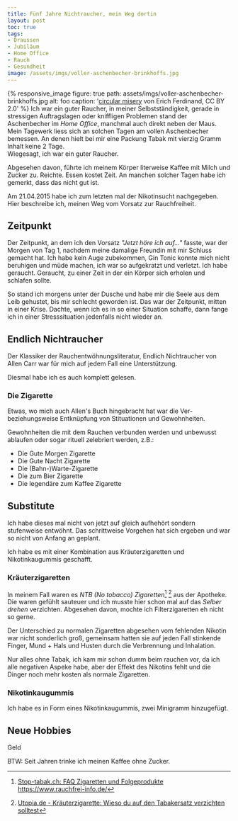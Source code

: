 ```yaml
---
title: Fünf Jahre Nichtraucher, mein Weg dortin
layout: post
toc: true
tags:
- Draussen
- Jubiläum
- Home Office
- Rauch
- Gesundheit
image: /assets/imgs/voller-aschenbecher-brinkhoffs.jpg
---
```

{% responsive_image figure: true path: assets/imgs/voller-aschenbecher-brinkhoffs.jpg alt: foo caption: '<a href="https://www.flickr.com/photos/erix/8441122874/in/photostream/">circular misery</a> von Erich Ferdinand, CC BY 2.0' %}
Ich war ein guter Raucher, in meiner Selbstständigkeit, 
gerade in stressigen Auftragslagen oder kniffligen Problemen 
stand der Aschenbecher im *Home Office*, manchmal auch  direkt neben der Maus. 
Mein Tagewerk liess sich an solchen Tagen am vollen Aschenbecher bemessen.
An denen hielt bei mir eine Packung Tabak mit vierzig Gramm Inhalt keine 2 Tage.  
Wiegesagt, ich war ein guter Raucher.


Abgesehen davon, führte ich meinem Körper literweise Kaffee mit Milch und Zucker zu. 
Reichte. Essen kostet Zeit.
An manchen solcher Tagen habe ich gemerkt, dass das nicht gut ist.

Am 21.04.2015 habe ich zum letzten mal der Nikotinsucht nachgegeben.  
Hier beschreibe ich, meinen Weg vom Vorsatz zur Rauchfreiheit.

## Zeitpunkt

Der Zeitpunkt, an dem ich den Vorsatz *"Jetzt höre ich auf..."* fasste, 
war der Morgen von Tag 1, nachdem meine damalige Freundin mit mir Schluss gemacht hat.
Ich habe kein Auge zubekommen, Gin Tonic konnte mich nicht beruhigen und müde machen, 
ich war so aufgekratzt und verletzt. Ich habe geraucht. 
Geraucht, zu einer Zeit in der ein Körper sich erholen und schlafen sollte.

So stand ich morgens unter der Dusche und habe mir die Seele aus dem Leib gehustet,
bis mir schlecht geworden ist.
Das war der Zeitpunkt, mitten in einer Krise. Dachte, 
wenn ich es in so einer Situation schaffe, 
dann fange ich in einer Stresssituation jedenfalls nicht wieder an.

## Endlich Nichtraucher

Der Klassiker der Rauchentwöhnungsliteratur, Endlich Nichtraucher von Allen Carr 
war für mich auf jedem Fall eine Unterstützung.

Diesmal habe ich es auch komplett gelesen.

### Die Zigarette

Etwas, wo mich auch Allen's Buch hingebracht hat war die Ver- beziehungsweise Entknüpfung
von Stituationen und Gewohnheiten.

Gewohnheiten die mit dem Rauchen verbunden werden
und unbewusst ablaufen oder sogar rituell zelebriert werden, z.B.:

* Die Gute Morgen Zigarette
* Die Gute Nacht Zigarette
* Die (Bahn-)Warte-Zigarette
* Die zum Bier Zigarette
* Die legendäre zum Kaffee Zigarette

## Substitute

Ich habe dieses mal nicht von jetzt auf gleich aufhehört sondern stufenweise entwöhnt.
Das schrittweise Vorgehen hat sich ergeben und war so nicht von Anfang an geplant.

Ich habe es mit einer Kombination aus Kräuterzigaretten und Nikotinkaugummis geschafft.

### Kräuterzigaretten

In meinem Fall waren es *NTB (No tobacco) Zigaretten*[^ntb1] [^ntb2] aus der Apotheke.
Die waren gefühlt sauteuer und ich musste hier schon mal auf das *Selber drehen* verzichten.
Abgesehen davon, mochte ich Filterzigaretten eh nicht so gerne. 

Der Unterschied zu normalen Zigaretten abgesehen vom fehlenden Nikotin 
war nicht sonderlich groß, gemeinsam hatten sie auf jeden Fall 
stinkende Finger, Mund + Hals und Husten durch die Verbrennung und Inhalation.

Nur alles ohne Tabak, ich kam mir schon dumm beim rauchen vor, 
da ich alle negativen Aspeke habe, 
aber der Effekt des Nikotins fehlt 
und die Dinger noch mehr kosten als normale Zigaretten.


### Nikotinkaugummis

Ich habe es in Form eines Nikotinkaugummis, zwei Minigramm hinzugefügt.

## Neue Hobbies

Geld

BTW: Seit Jahren trinke ich meinen Kaffee ohne Zucker.

[^ntb1]: [Stop-tabak.ch: FAQ Zigaretten und Folgeprodukte](https://www.stop-tabak.ch/de/zigaretten-und-folgeprodukte)
https://www.rauchfrei-info.de/
[^ntb2]: [Utopia.de - Kräuterzigarette: Wieso du auf den Tabakersatz verzichten solltest](https://utopia.de/ratgeber/kraeuterzigarette-wieso-du-auf-den-tabakersatz-verzichten-solltest/)
